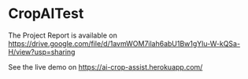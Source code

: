 # CropAITest

The Project Report is available on https://drive.google.com/file/d/1avmWOM7ilah6abU1Bw1gYlu-W-kQSa-H/view?usp=sharing

See the live demo on https://ai-crop-assist.herokuapp.com/
